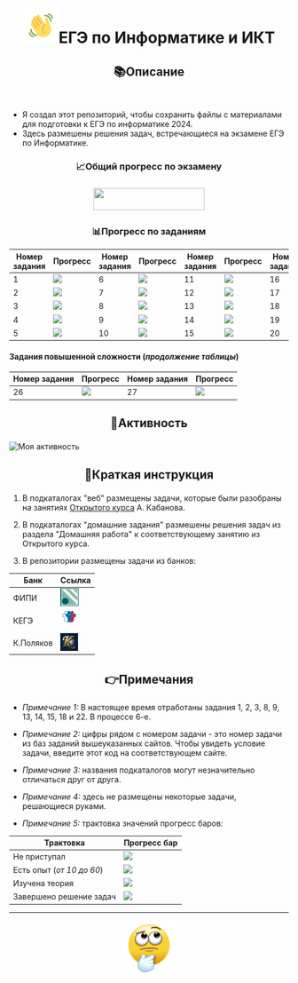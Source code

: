 <div><h1 align='center'><img src="emoji/hello.gif" height="64"/>ЕГЭ по Информатике и ИКТ<br><h2 align='center'>📚Описание</h2> </br> </h1> </div>

* Я создал этот репозиторий, чтобы сохранить файлы с материалами для подготовки к ЕГЭ по информатике 2024.</h3>
* Здесь размешены решения задач, встречающиеся на экзамене ЕГЭ по Информатике.
### <p align='center'>📈Общий прогресс по экзамену</p>
### <p align='center'> <img height="40" src="https://geps.dev/progress/70" width="200"/></p>
### <p align='center'>📊Прогресс по заданиям</p>
| Номер задания | Прогресс                           | Номер задания | Прогресс                           | Номер задания | Прогресс                           | Номер задания | Прогресс                           | Номер задания | Прогресс                           |
|---------------|------------------------------------|---------------|------------------------------------|--------------|------------------------------------|---------------|------------------------------------|---------------|------------------------------------|
| 1             | ![](https://geps.dev/progress/100) | 6             | ![](https://geps.dev/progress/100) | 11           | ![](https://geps.dev/progress/100) | 16            | ![](https://geps.dev/progress/40)  | 21            | ![](https://geps.dev/progress/100) |
| 2             | ![](https://geps.dev/progress/100) | 7             | ![](https://geps.dev/progress/100) | 12           | ![](https://geps.dev/progress/60)  | 17            | ![](https://geps.dev/progress/50)  | 22            | ![](https://geps.dev/progress/100) |
| 3             | ![](https://geps.dev/progress/100) | 8             | ![](https://geps.dev/progress/100) | 13           | ![](https://geps.dev/progress/100) | 18            | ![](https://geps.dev/progress/100) | 23            | ![](https://geps.dev/progress/50)  |
| 4             | ![](https://geps.dev/progress/100) | 9             | ![](https://geps.dev/progress/100) | 14           | ![](https://geps.dev/progress/100) | 19            | ![](https://geps.dev/progress/100) | 24            | ![](https://geps.dev/progress/0)   |
| 5             | ![](https://geps.dev/progress/60)  | 10            | ![](https://geps.dev/progress/100) | 15           | ![](https://geps.dev/progress/100) | 20            | ![](https://geps.dev/progress/100) | 25            | ![](https://geps.dev/progress/0)   |
#### Задания повышенной сложности (_продолжение таблицы_)
| Номер задания | Прогресс| Номер задания | Прогресс |
|---------------|----------------------------------|---------------|-----------------------------------|
| 26            | ![](https://geps.dev/progress/0) | 27            |  ![](https://geps.dev/progress/0) |
## <p align='center'>📅Активность</p>
![Моя активность](https://github-readme-activity-graph.vercel.app/graph?username=ManuScript07&theme=github-compact)
## <p align='center'>📝Краткая инструкция</p>
1. В подкаталогах "веб" размещены задачи, которые были разобраны на занятиях [Открытого курса](https://kompege.ru/course) А. Кабанова.


2. В подкаталогах "домашние задания" размешены решения задач из раздела "Домашняя работа" к соответствующему занятию из Открытого курса.


3. В репозитории размещены задачи из банков: 


| Банк      | Ссылка                                                                                    |
|-----------|-------------------------------------------------------------------------------------------|
| ФИПИ      | <a href=https://fipi.ru/ege target="_blank"> <img src="emoji/fipi.png" height="32" /> </a> |
| КЕГЭ      | <a href=https://kompege.ru/ target="_blank"> <img src="emoji/KEGE.png" height="32" /> </a> |
| К.Поляков | <a href=https://kpolyakov.spb.ru/school/ege/generate.htm target="_blank"> <img src="emoji/polak.jpg" height="32" /> </a>                   |


## <p align='center'>👉Примечания</p>
* _Примечание 1:_ В настоящее время отработаны задания 1, 2, 3, 8, 9, 13, 14, 15, 18 и 22. В процессе 6-е.


* _Примечание 2:_ цифры рядом с номером задачи - это номер задачи из баз заданий вышеуказанных сайтов. Чтобы увидеть условие задачи, введите этот код на соответствующем сайте.


* _Примечание 3:_ названия подкаталогов могут незначительно отличаться друг от друга.


* _Примечание 4:_ здесь не размещены некоторые задачи, решающиеся руками.


* _Примечание 5:_ трактовка значений прогресс баров:

| Трактовка                 | Прогресс бар                       |
|---------------------------|------------------------------------|
| Не приступал              | <img src="https://geps.dev/progress/0"/>   |
| Есть опыт (_от 10 до 60_) | ![](https://geps.dev/progress/60)  |
| Изучена теория            | ![](https://geps.dev/progress/80)  |
| Завершено решение задач   | ![](https://geps.dev/progress/100) |
____
<div id="header" align="center"> <img src="emoji/thinking-emoji-43.gif" width="100"/> </div>

